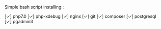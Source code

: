 Simple bash script installing :

[✓]  php7.0
[✓]  php-xdebug
[✓]  nginx
[✓]  git
[✓]  composer
[✓]  postgresql
[✓]  pgadmin3

